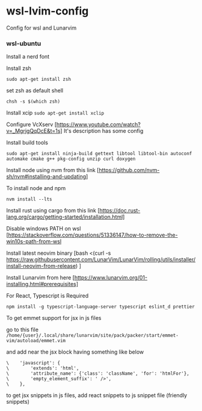 # wsl-lvim-config
Config for wsl and Lunarvim

### wsl-ubuntu

Install a nerd font

Install zsh

```sudo apt-get install zsh ```

set zsh as default shell 

```chsh -s $(which zsh)```

Install xcip ``` sudo apt-get install xclip ```

Configure VcXserv [https://www.youtube.com/watch?v=_MgrjgQqDcE&t=1s] It's description has some config 

Install build tools

```
sudo apt-get install ninja-build gettext libtool libtool-bin autoconf automake cmake g++ pkg-config unzip curl doxygen
```

Install node using nvm from this link
[https://github.com/nvm-sh/nvm#installing-and-updating] 

To install node and npm 

```
nvm install --lts
```

Install rust using cargo from this link 
[https://doc.rust-lang.org/cargo/getting-started/installation.html]

Disable windows PATH on wsl [https://stackoverflow.com/questions/51336147/how-to-remove-the-win10s-path-from-wsl

Install latest neovim binary [bash <(curl -s https://raw.githubusercontent.com/LunarVim/LunarVim/rolling/utils/installer/install-neovim-from-release)
]

Install Lunarvim from here [https://www.lunarvim.org/01-installing.html#prerequisites]

For React, Typescript is Required 

```npm install -g typescript-language-server typescript eslint_d prettier```

To get emmet support for jsx in js files

go to this file
``` /home/{user}/.local/share/lunarvim/site/pack/packer/start/emmet-vim/autoload/emmet.vim ```

and add near the jsx block having something like below

```
\    'javascript': {
\        'extends': 'html',
\        'attribute_name': {'class': 'className', 'for': 'htmlFor'},
\        'empty_element_suffix': ' />',
\    },
```

to get jsx snippets in js files, add react snippets to js snippet file (friendly snippets)






